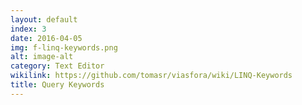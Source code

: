 ```yaml
---
layout: default
index: 3
date: 2016-04-05
img: f-linq-keywords.png
alt: image-alt
category: Text Editor
wikilink: https://github.com/tomasr/viasfora/wiki/LINQ-Keywords
title: Query Keywords
---
```


